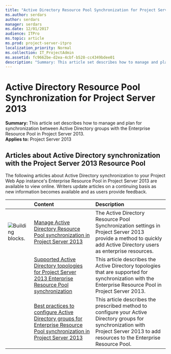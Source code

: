```yaml
---
title: "Active Directory Resource Pool Synchronization for Project Server 2013"
ms.author: serdars
author: serdars
manager: serdars
ms.date: 12/01/2017
audience: ITPro
ms.topic: article
ms.prod: project-server-itpro
localization_priority: Normal
ms.collection: IT_ProjectAdmin
ms.assetid: fc9662be-d2ea-4cbf-b528-cc4349bdee01
description: "Summary: This article set describes how to manage and plan for synchronization between Active Directory groups with the Enterprise Resource Pool in Project Server 2013."
---
```


# Active Directory Resource Pool Synchronization for Project Server 2013
 
 **Summary:** This article set describes how to manage and plan for synchronization between Active Directory groups with the Enterprise Resource Pool in Project Server 2013.<br/>
**Applies to:** Project Server 2013
  
## Articles about Active Directory synchronization with the Project Server 2013 Resource Pool

The following articles about Active Directory synchronization to your Project Web App instance's Enterprise Resource Pool in Project Server 2013 are available to view online. Writers update articles on a continuing basis as new information becomes available and as users provide feedback.
  
||**Content**|**Description**|
|:-----|:-----|:-----|
|![Building blocks.](images/mod_icon_buildingblock_M.png)|[Manage Active Directory Resource Pool synchronization in Project Server 2013](manage-active-directory-resource-pool-synchronization-in-project-server-2013.md) <br/> |The Active Directory Resource Pool Synchronization settings in Project Server 2013 provide a method to quickly add Active Directory users as enterprise resources.  <br/> |
||[Supported Active Directory topologies for Project Server 2013 Enterprise Resource Pool synchronization](supported-active-directory-topologies-for-project-server-2013-enterprise-resourc.md) <br/> |This article describes the Active Directory topologies that are supported for synchronization with the Enterprise Resource Pool in Project Server 2013.  <br/> |
||[Best practices to configure Active Directory groups for Enterprise Resource Pool synchronization in Project Server 2013](best-practices-to-configure-active-directory-groups-for-enterprise-resource-pool.md) <br/> |This article describes the prescribed method to configure your Active Directory groups for synchronization with Project Server 2013 to add resources to the Enterprise Resource Pool.  <br/> |
   

